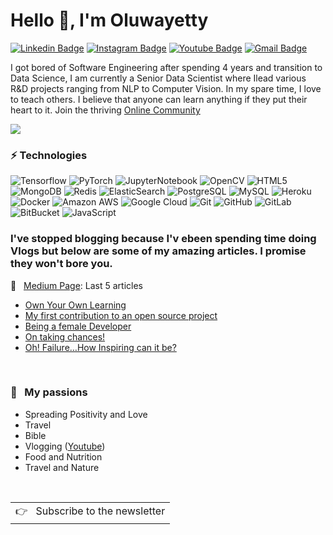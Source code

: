# Hello 👋, I'm Oluwayetty

[![Linkedin Badge](https://img.shields.io/badge/-sayetunde-blue?style=flat-square&logo=Linkedin&logoColor=white&link=https://www.linkedin.com/in/sayetunde/)](https://www.linkedin.com/in/sayetunde/)
[![Instagram Badge](https://img.shields.io/badge/-for.data.geeks-purple?style=flat-square&logo=instagram&logoColor=white&link=https://instagram.com/for.data.geeks/)](https://instagram.com/for.data.geeks)
[![Youtube Badge](https://img.shields.io/badge/-Oluwayetty-darkred?style=flat-square&logo=youtube&logoColor=white&link=https://www.youtube.com/c/Oluwayetty)](https://www.youtube.com/c/Oluwayetty)
[![Gmail Badge](https://img.shields.io/badge/oluwayettyservices@gmail.com-c14438?style=flat-square&logo=Gmail&logoColor=white&link=mailto:oluwayettyservices@gmail.com)](mailto:oluwayettyservices@gmail.com)

I got bored of Software Engineering after spending 4 years and transition to Data Science, I am currently a Senior Data Scientist where Ilead various R&D projects ranging from NLP to Computer Vision.
In my spare time, I love to teach others. I believe that anyone can learn anything if they put their heart to it. Join the thriving [Online Community](https://www.youtube.com/c/Oluwayetty)

<p>
    <a href="https://oluwayetty.com/">
      <img src="https://github-readme-stats-one-mu-82.vercel.app/api?username=oluwayetty&show_icons=true&icon_color=805AD5&text_color=718096&bg_color=ffffff&hide_title=true&hide_border=true&hide=contribs,issues" />
    </a>
</p>
  
### ⚡ Technologies

![Tensorflow](https://img.shields.io/badge/-tensorflow-00599C?style=flat-square&logo=tensorflow)
![PyTorch](https://img.shields.io/badge/-pytorch-00599C?style=flat-square&logo=pytorch)
![JupyterNotebook](https://img.shields.io/badge/-JupyterNotebook-00599C?style=flat-square&logo=JupyterNotebook)
![OpenCV](https://img.shields.io/badge/-opencv-00599C?style=flat-square&logo=opencv&logoColor=white)
![HTML5](https://img.shields.io/badge/-HTML5-E34F26?style=flat-square&logo=html5&logoColor=white)
![MongoDB](https://img.shields.io/badge/-MongoDB-black?style=flat-square&logo=mongodb)
![Redis](https://img.shields.io/badge/-Redis-black?style=flat-square&logo=Redis)
![ElasticSearch](https://img.shields.io/badge/-ElasticSearch-005571?style=flat-square&logo=elasticsearch)
![PostgreSQL](https://img.shields.io/badge/-PostgreSQL-336791?style=flat-square&logo=postgresql)
![MySQL](https://img.shields.io/badge/-MySQL-black?style=flat-square&logo=mysql)
![Heroku](https://img.shields.io/badge/-Heroku-430098?style=flat-square&logo=heroku)
![Docker](https://img.shields.io/badge/-Docker-black?style=flat-square&logo=docker)
![Amazon AWS](https://img.shields.io/badge/Amazon%20AWS-232F3E?style=flat-square&logo=amazon-aws)
![Google Cloud](https://img.shields.io/badge/Google%20Cloud-black?style=flat-square&logo=google-cloud)
![Git](https://img.shields.io/badge/-Git-black?style=flat-square&logo=git)
![GitHub](https://img.shields.io/badge/-GitHub-181717?style=flat-square&logo=github)
![GitLab](https://img.shields.io/badge/-GitLab-FCA121?style=flat-square&logo=gitlab)
![BitBucket](https://img.shields.io/badge/-BitBucket-darkblue?style=flat-square&logo=bitbucket)
![JavaScript](https://img.shields.io/badge/-JavaScript-black?style=flat-square&logo=javascript)

### I've stopped blogging because I'v ebeen spending time doing Vlogs but below are some of my amazing articles. I promise they won't bore you.
📖 &nbsp;&nbsp;[Medium Page](https://medium.com/@oluwayetty): Last 5 articles
 
* [Own Your Own Learning](https://medium.com/towards-data-science/own-your-own-learning-aa86bd9a397f?source=user_profile) 
* [My first contribution to an open source project](https://code.likeagirl.io/my-first-contribution-to-an-open-source-project-bd60f33b519b) 
* [Being a female Developer](https://medium.com/@Yettie/on-taking-chances-99851da14ddf) 
* [On taking chances!](https://medium.com/@Yettie/on-taking-chances-99851da14ddf) 
* [Oh! Failure…How Inspiring can it be?](https://medium.com/@Yettie/oh-failure-how-inspiring-can-it-be-be9cc0c72cc0)

<br />

### 🧡 &nbsp;&nbsp;My passions

* Spreading Positivity and Love
* Travel 
* Bible
* Vlogging ([Youtube](https://www.youtube.com/c/Oluwayetty))
* Food and Nutrition
* Travel and Nature

<br />
<a href="https://oluwayetty.com">
  <table align="right">
      <tr>
          <td>
            👉 &nbsp;&nbsp;Subscribe to the newsletter
          </td>
      </tr>
  </table>
</a>
